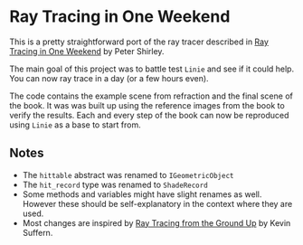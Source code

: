 # Ray Tracing in One Weekend
This is a pretty straightforward port of the ray tracer described in 
[Ray Tracing in One Weekend](https://raytracing.github.io/books/RayTracingInOneWeekend.html) 
by Peter Shirley.

The main goal of this project was to battle test `Linie` and see if it could 
help. You can now ray trace in a day (or a few hours even).

The code contains the example scene from refraction and the final scene of the 
book. It was was built up using the reference images from the book to verify the 
results. Each and every step of the book can now be reproduced using `Linie` as
a base to start from.

## Notes
* The `hittable` abstract was renamed to `IGeometricObject` 
* The `hit_record` type was renamed to `ShadeRecord`
* Some methods and variables might have slight renames as well. However these
should be self-explanatory in the context where they are used.
* Most changes are inspired by 
[Ray Tracing from the Ground Up](http://www.raytracegroundup.com/) by Kevin
Suffern.